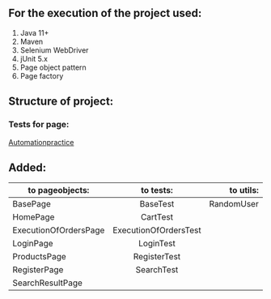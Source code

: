 ## For the execution of the project used:	
1. Java 11+
2. Maven
3. Selenium WebDriver
4. jUnit 5.x
5. Page object pattern
6. Page factory
 
## Structure of project:  
 
### Tests for page:
[Automationpractice](http://automationpractice.com )

## Added:

| to pageobjects:       | to tests:             | to utils:  |
| --------------------- |:---------------------:|-----------:|
| BasePage              | BaseTest              | RandomUser |
| HomePage              | CartTest              |            |
| ExecutionOfOrdersPage | ExecutionOfOrdersTest |            |
| LoginPage             | LoginTest             |            |
| ProductsPage          | RegisterTest          |            |
| RegisterPage          | SearchTest            |            |
| SearchResultPage      |                       |            |
